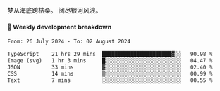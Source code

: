 梦从海底跨枯桑。
阅尽银河风浪。


#### 📝 Weekly development breakdown

<!--START_SECTION:waka-->

```txt
From: 26 July 2024 - To: 02 August 2024

TypeScript    21 hrs 29 mins  ██████████████████████▓░░   90.98 %
Image (svg)   1 hr 3 mins     █░░░░░░░░░░░░░░░░░░░░░░░░   04.47 %
JSON          33 mins         ▓░░░░░░░░░░░░░░░░░░░░░░░░   02.40 %
CSS           14 mins         ▒░░░░░░░░░░░░░░░░░░░░░░░░   00.99 %
Text          7 mins          ░░░░░░░░░░░░░░░░░░░░░░░░░   00.55 %
```

<!--END_SECTION:waka-->




